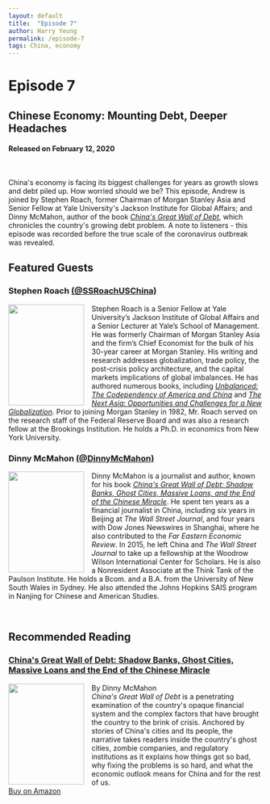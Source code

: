 ```yaml
---
layout: default
title:  "Episode 7"
author: Harry Yeung
permalink: /episode-7
tags: China, economy
---
```


# Episode 7
## Chinese Economy: Mounting Debt, Deeper Headaches
#### Released on February 12, 2020

<div id="buzzsprout-player-2729200"></div>
<script src="https://www.buzzsprout.com/699187/2729200-chinese-economy-mounting-debt-deeper-headaches.js?container_id=buzzsprout-player-2729200&player=small" type="text/javascript" charset="utf-8"></script>
<br>

China's economy is facing its biggest challenges for years as growth slows and debt piled up. How worried should we be? This episode, Andrew is joined by Stephen Roach, former Chairman of Morgan Stanley Asia and Senior Fellow at Yale University's Jackson Institute for Global Affairs; and Dinny McMahon, author of the book [*China's Great Wall of Debt*](https://www.amazon.com/gp/product/1328846016/ref=as_li_tl?ie=UTF8&camp=1789&creative=9325&creativeASIN=1328846016&linkCode=as2&tag=asiamatterspo-20&linkId=4d0acff47bdd39e9db4fda6b08f16548), which chronicles the country's growing debt problem. A note to listeners - this episode was recorded before the true scale of the coronavirus outbreak was revealed.

## Featured Guests

### Stephen Roach [(@SSRoachUSChina)](https://twitter.com/ssroachuschina?lang=en)

<img src="https://user-images.githubusercontent.com/67763587/89769158-87c32080-dab1-11ea-98d9-601c9273927a.png"
  style="width:150px;height:200px;margin-right:15px;"
  align="left" />
  <p>Stephen Roach is a Senior Fellow at Yale University’s Jackson Institute of Global Affairs and a Senior Lecturer at Yale’s School of Management. He was formerly Chairman of Morgan Stanley Asia and the firm’s Chief Economist for the bulk of his 30-year career at Morgan Stanley. His writing and research addresses globalization, trade policy, the post-crisis policy architecture, and the capital markets implications of global imbalances. He has authored numerous books, including <a href="https://www.amazon.com/gp/product/0300212658/ref=as_li_tl?ie=UTF8&camp=1789&creative=9325&creativeASIN=0300212658&linkCode=as2&tag=asiamatterspo-20&linkId=9fd09cce5159a4d552e60f1bd52df323"><i>Unbalanced: The Codependency of America and China</i></a> and <a href="https://www.amazon.com/gp/product/0470646047/ref=as_li_tl?ie=UTF8&camp=1789&creative=9325&creativeASIN=0470646047&linkCode=as2&tag=asiamatterspo-20&linkId=ff3ef609b82395c59f47ce52a15a3113"><i>The Next Asia: Opportunities and Challenges for a New Globalization</i></a>. Prior to joining Morgan Stanley in 1982, Mr. Roach served on the research staff of the Federal Reserve Board and was also a research fellow at the Brookings Institution. He holds a Ph.D. in economics from New York University.</p>

### Dinny McMahon [(@DinnyMcMahon)](https://twitter.com/dinnymcmahon?lang=en)

<img src="https://user-images.githubusercontent.com/67763587/89769568-31a2ad00-dab2-11ea-99a1-8fd84f74d5bd.png"
  style="width:150px;height:200px;margin-right:15px;"
  align="left" />
  <p>Dinny McMahon is a journalist and author, known for his book <a href="https://www.amazon.com/gp/product/1328846016/ref=as_li_tl?ie=UTF8&camp=1789&creative=9325&creativeASIN=1328846016&linkCode=as2&tag=asiamatterspo-20&linkId=4d0acff47bdd39e9db4fda6b08f16548"><i>China's Great Wall of Debt: Shadow Banks, Ghost Cities, Massive Loans, and the End of the Chinese Miracle</i></a>. He spent ten years as a financial journalist in China, including six years in Beijing at <i>The Wall Street Journal</i>, and four years with Dow Jones Newswires in Shanghai, where he also contributed to the <i>Far Eastern Economic Review</i>. In 2015, he left China and <i>The Wall Street Journal</i> to take up a fellowship at the Woodrow Wilson International Center for Scholars. He is also a Nonresident Associate at the Think Tank of the Paulson Institute. He holds a Bcom. and a B.A. from the University of New South Wales in Sydney. He also attended the Johns Hopkins SAIS program in Nanjing for Chinese and American Studies.</p>

<br>

## Recommended Reading

### [China's Great Wall of Debt: Shadow Banks, Ghost Cities, Massive Loans and the End of the Chinese Miracle](https://amzn.to/3tR29RM)

<img src="{{site.url}}/assets/img/books/china-wall-debt.png"
  style="width:150px;height:200px;margin-right:15px;"
  align="left" />
  <p>By Dinny McMahon
  <br> <i>China's Great Wall of Debt</i> is a penetrating examination of the country's opaque financial system and the complex factors that have brought the country to the brink of crisis. Anchored by stories of China's cities and its people, the narrative takes readers inside the country's ghost cities, zombie companies, and regulatory institutions as it explains how things got so bad, why fixing the problems is so hard, and what the economic outlook means for China and for the rest of us.
  <br> <a href="https://amzn.to/3tR29RM">Buy on Amazon</a> </p>
